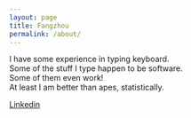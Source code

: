 ```yaml
---
layout: page
title: Fangzhou
permalink: /about/
---
```



I have some experience in typing keyboard. <br>
Some of the stuff I type happen to be software. <br>
Some of them even work! <br>
At least I am better than apes, statistically.

[Linkedin](https://www.linkedin.com/in/fangzhouxing)

